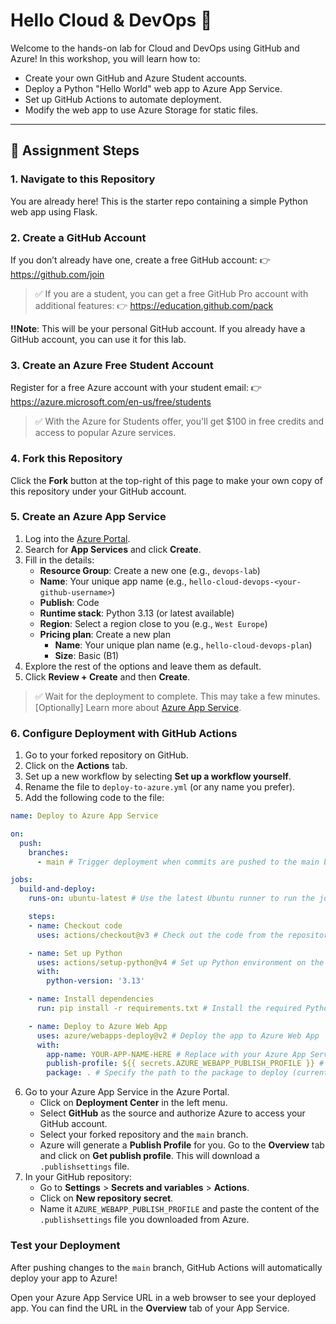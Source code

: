 # Hello Cloud & DevOps 🚀

Welcome to the hands-on lab for Cloud and DevOps using GitHub and Azure! In this workshop, you will learn how to:
- Create your own GitHub and Azure Student accounts.
- Deploy a Python "Hello World" web app to Azure App Service.
- Set up GitHub Actions to automate deployment.
- Modify the web app to use Azure Storage for static files.

---

## 📝 Assignment Steps

### 1. Navigate to this Repository
You are already here! This is the starter repo containing a simple Python web app using Flask.

### 2. Create a GitHub Account
If you don’t already have one, create a free GitHub account:
👉 https://github.com/join

> ✅ If you are a student, you can get a free GitHub Pro account with additional features:
👉 https://education.github.com/pack

**‼️Note**: This will be your personal GitHub account. If you already have a GitHub account, you can use it for this lab.

### 3. Create an Azure Free Student Account
Register for a free Azure account with your student email:
👉 https://azure.microsoft.com/en-us/free/students

> ✅ With the Azure for Students offer, you'll get $100 in free credits and access to popular Azure services.

### 4. Fork this Repository
Click the **Fork** button at the top-right of this page to make your own copy of this repository under your GitHub account.

### 5. Create an Azure App Service
1. Log into the [Azure Portal](https://portal.azure.com).
2. Search for **App Services** and click **Create**.
3. Fill in the details:
   - **Resource Group**: Create a new one (e.g., `devops-lab`)
   - **Name**: Your unique app name (e.g., `hello-cloud-devops-<your-github-username>`)
   - **Publish**: Code
   - **Runtime stack**: Python 3.13 (or latest available)
   - **Region**: Select a region close to you (e.g., `West Europe`)
   - **Pricing plan**: Create a new plan
     - **Name**: Your unique plan name (e.g., `hello-cloud-devops-plan`)
     - **Size**: Basic (B1)
4. Explore the rest of the options and leave them as default.
5. Click **Review + Create** and then **Create**.

> ✅ Wait for the deployment to complete. This may take a few minutes.
> [Optionally] Learn more about [Azure App Service](https://learn.microsoft.com/en-us/azure/app-service/overview).

### 6. Configure Deployment with GitHub Actions
1. Go to your forked repository on GitHub.
2. Click on the **Actions** tab.
3. Set up a new workflow by selecting **Set up a workflow yourself**.
4. Rename the file to `deploy-to-azure.yml` (or any name you prefer).
5. Add the following code to the file:

```yaml
name: Deploy to Azure App Service

on:
  push:
    branches:
      - main # Trigger deployment when commits are pushed to the main branch

jobs:
  build-and-deploy:
    runs-on: ubuntu-latest # Use the latest Ubuntu runner to run the job

    steps:
    - name: Checkout code
      uses: actions/checkout@v3 # Check out the code from the repository

    - name: Set up Python
      uses: actions/setup-python@v4 # Set up Python environment on the runner
      with:
        python-version: '3.13'

    - name: Install dependencies
      run: pip install -r requirements.txt # Install the required Python packages

    - name: Deploy to Azure Web App
      uses: azure/webapps-deploy@v2 # Deploy the app to Azure Web App
      with:
        app-name: YOUR-APP-NAME-HERE # Replace with your Azure App Service name
        publish-profile: ${{ secrets.AZURE_WEBAPP_PUBLISH_PROFILE }} # Use the publish profile secret for authentication
        package: . # Specify the path to the package to deploy (current directory)
```

6. Go to your Azure App Service in the Azure Portal.
   - Click on **Deployment Center** in the left menu.
   - Select **GitHub** as the source and authorize Azure to access your GitHub account.
   - Select your forked repository and the `main` branch.
   - Azure will generate a **Publish Profile** for you. Go to the **Overview** tab and click on **Get publish profile**. This will download a `.publishsettings` file.
7. In your GitHub repository:
   - Go to **Settings** > **Secrets and variables** > **Actions**.
   - Click on **New repository secret**.
   - Name it `AZURE_WEBAPP_PUBLISH_PROFILE` and paste the content of the `.publishsettings` file you downloaded from Azure.

### Test your Deployment
After pushing changes to the `main` branch, GitHub Actions will automatically deploy your app to Azure!

Open your Azure App Service URL in a web browser to see your deployed app.
You can find the URL in the **Overview** tab of your App Service.